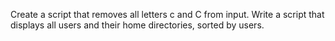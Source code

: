 Create a script that removes all letters c and C from input.
Write a script that displays all users and their home directories, sorted by users.
